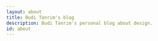 ```yaml
---
layout: about
title: Budi Tanrim's blog
description: Budi Tanrim's personal blog about design.
id: about
---
```



